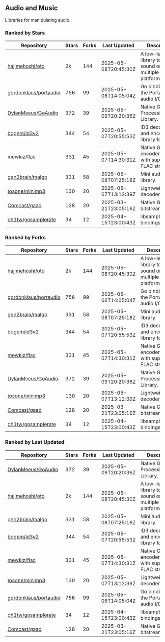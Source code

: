 ## Audio and Music

Libraries for manipulating audio.

### Ranked by Stars

| Repository | Stars | Forks | Last Updated | Description | 
|------------|-------|-------|--------------|-------------|
| [hajimehoshi/oto](https://github.com/hajimehoshi/oto) | 2k | 144 | 2025-05-08T20:45:30Z |  A low-level library to play sound on multiple platforms. |
| [gordonklaus/portaudio](https://github.com/gordonklaus/portaudio) | 756 | 99 | 2025-05-06T14:05:04Z |  Go bindings for the PortAudio audio I/O library. |
| [DylanMeeus/GoAudio](https://github.com/DylanMeeus/GoAudio) | 372 | 39 | 2025-05-09T20:20:36Z |  Native Go Audio Processing Library. |
| [bogem/id3v2](https://github.com/bogem/id3v2) | 344 | 54 | 2025-05-07T20:55:53Z |  ID3 decoding and encoding library for Go. |
| [mewkiz/flac](https://github.com/mewkiz/flac) | 331 | 45 | 2025-05-07T14:30:31Z |  Native Go FLAC encoder/decoder with support for FLAC streams. |
| [gen2brain/malgo](https://github.com/gen2brain/malgo) | 331 | 58 | 2025-05-08T07:25:18Z |  Mini audio library. |
| [tosone/minimp3](https://github.com/tosone/minimp3) | 130 | 20 | 2025-05-07T13:12:39Z |  Lightweight MP3 decoder library. |
| [Comcast/gaad](https://github.com/Comcast/gaad) | 128 | 20 | 2025-03-21T23:05:16Z |  Native Go AAC bitstream parser. |
| [dh1tw/gosamplerate](https://github.com/dh1tw/gosamplerate) | 34 | 12 | 2025-04-15T23:00:43Z |  libsamplerate bindings for go. |

### Ranked by Forks

| Repository | Stars | Forks | Last Updated | Description | 
|------------|-------|-------|--------------|-------------|
| [hajimehoshi/oto](https://github.com/hajimehoshi/oto) | 2k | 144 | 2025-05-08T20:45:30Z |  A low-level library to play sound on multiple platforms. |
| [gordonklaus/portaudio](https://github.com/gordonklaus/portaudio) | 756 | 99 | 2025-05-06T14:05:04Z |  Go bindings for the PortAudio audio I/O library. |
| [gen2brain/malgo](https://github.com/gen2brain/malgo) | 331 | 58 | 2025-05-08T07:25:18Z |  Mini audio library. |
| [bogem/id3v2](https://github.com/bogem/id3v2) | 344 | 54 | 2025-05-07T20:55:53Z |  ID3 decoding and encoding library for Go. |
| [mewkiz/flac](https://github.com/mewkiz/flac) | 331 | 45 | 2025-05-07T14:30:31Z |  Native Go FLAC encoder/decoder with support for FLAC streams. |
| [DylanMeeus/GoAudio](https://github.com/DylanMeeus/GoAudio) | 372 | 39 | 2025-05-09T20:20:36Z |  Native Go Audio Processing Library. |
| [tosone/minimp3](https://github.com/tosone/minimp3) | 130 | 20 | 2025-05-07T13:12:39Z |  Lightweight MP3 decoder library. |
| [Comcast/gaad](https://github.com/Comcast/gaad) | 128 | 20 | 2025-03-21T23:05:16Z |  Native Go AAC bitstream parser. |
| [dh1tw/gosamplerate](https://github.com/dh1tw/gosamplerate) | 34 | 12 | 2025-04-15T23:00:43Z |  libsamplerate bindings for go. |

### Ranked by Last Updated

| Repository | Stars | Forks | Last Updated | Description | 
|------------|-------|-------|--------------|-------------|
| [DylanMeeus/GoAudio](https://github.com/DylanMeeus/GoAudio) | 372 | 39 | 2025-05-09T20:20:36Z |  Native Go Audio Processing Library. |
| [hajimehoshi/oto](https://github.com/hajimehoshi/oto) | 2k | 144 | 2025-05-08T20:45:30Z |  A low-level library to play sound on multiple platforms. |
| [gen2brain/malgo](https://github.com/gen2brain/malgo) | 331 | 58 | 2025-05-08T07:25:18Z |  Mini audio library. |
| [bogem/id3v2](https://github.com/bogem/id3v2) | 344 | 54 | 2025-05-07T20:55:53Z |  ID3 decoding and encoding library for Go. |
| [mewkiz/flac](https://github.com/mewkiz/flac) | 331 | 45 | 2025-05-07T14:30:31Z |  Native Go FLAC encoder/decoder with support for FLAC streams. |
| [tosone/minimp3](https://github.com/tosone/minimp3) | 130 | 20 | 2025-05-07T13:12:39Z |  Lightweight MP3 decoder library. |
| [gordonklaus/portaudio](https://github.com/gordonklaus/portaudio) | 756 | 99 | 2025-05-06T14:05:04Z |  Go bindings for the PortAudio audio I/O library. |
| [dh1tw/gosamplerate](https://github.com/dh1tw/gosamplerate) | 34 | 12 | 2025-04-15T23:00:43Z |  libsamplerate bindings for go. |
| [Comcast/gaad](https://github.com/Comcast/gaad) | 128 | 20 | 2025-03-21T23:05:16Z |  Native Go AAC bitstream parser. |

